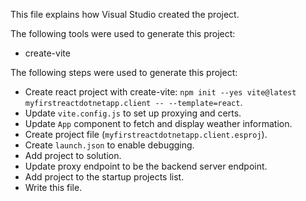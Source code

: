 This file explains how Visual Studio created the project.

The following tools were used to generate this project:
- create-vite

The following steps were used to generate this project:
- Create react project with create-vite: `npm init --yes vite@latest myfirstreactdotnetapp.client -- --template=react`.
- Update `vite.config.js` to set up proxying and certs.
- Update `App` component to fetch and display weather information.
- Create project file (`myfirstreactdotnetapp.client.esproj`).
- Create `launch.json` to enable debugging.
- Add project to solution.
- Update proxy endpoint to be the backend server endpoint.
- Add project to the startup projects list.
- Write this file.
